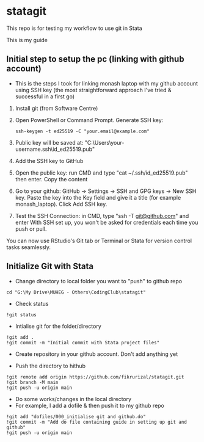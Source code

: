 # statagit

This repo is for testing my workflow to use git in Stata

This is my guide 

## Initial step to setup the pc (linking with github account)

* This is the steps I took for linking monash laptop with my github account using SSH key (the most straightforward approach I've tried & successful in a first go)
1. Install git (from Software Centre)

2. Open PowerShell or Command Prompt. Generate SSH key: 
	
	```
	ssh-keygen -t ed25519 -C "your.email@example.com"
	```
	
	
3. Public key will be saved at: "C:\Users\your-username\.ssh\id_ed25519.pub"

4. Add the SSH key to GitHub
5. Open the public key: run CMD and type "cat ~/.ssh/id_ed25519.pub" then enter. Copy the content
6. Go to your github: GitHub → Settings → SSH and GPG keys → New SSH key. Paste the key into the Key field and give it a title (for example monash_laptop).
Click Add SSH key.

7. Test the SSH Connection: in CMD, type "ssh -T git@github.com" and enter
With SSH set up, you won't be asked for credentials each time you push or pull. 

You can now use RStudio's Git tab or Terminal or Stata for version control tasks seamlessly.



## Initialize Git with Stata

* Change directory to local folder you want to "push" to github repo
```
cd "G:\My Drive\MUHEG - Others\CodingClub\statagit"
```

* Check status
```
!git status
```

* Intialise git for the folder/directory
```
!git add .
!git commit -m "Initial commit with Stata project files"
```

* Create repository in your github account. Don't add anything yet

* Push the directory to hithub
```
!git remote add origin https://github.com/fikrurizal/statagit.git
!git branch -M main
!git push -u origin main
```


* Do some works/changes in the local directory
* For example, I add a dofile & then push it to my github repo

```
!git add "dofiles/000_initialise git and github.do"
!git commit -m "Add do file containing guide in setting up git and github"
!git push -u origin main
```


